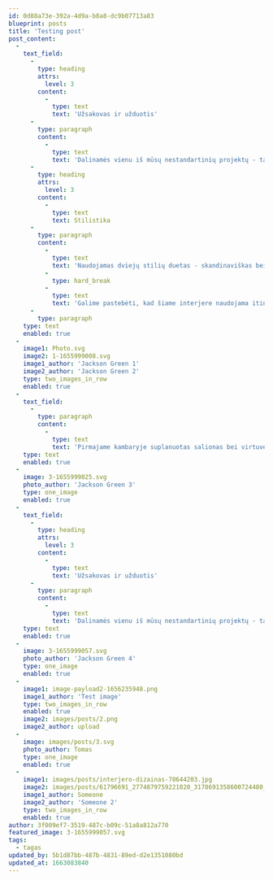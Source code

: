 ```yaml
---
id: 0d88a73e-392a-4d9a-b8a8-dc9b07713a83
blueprint: posts
title: 'Testing post'
post_content:
  -
    text_field:
      -
        type: heading
        attrs:
          level: 3
        content:
          -
            type: text
            text: 'Užsakovas ir užduotis'
      -
        type: paragraph
        content:
          -
            type: text
            text: 'Dalinamės vienu iš mūsų nestandartinių projektų - tai visiškai perplanuotas senos statybos butas. Viena iš pagrindinių užduočių buvo išlaikyti autentišką išvaizdą. Stengiamės grąžinti 60 metų parketą, nuimti gipso kartono lubas ir paversti jas 3 metrų aukščio lubomis. Taip pat buvo restauruotas ir atnaujintas lubinis dekoras.'
      -
        type: heading
        attrs:
          level: 3
        content:
          -
            type: text
            text: Stilistika
      -
        type: paragraph
        content:
          -
            type: text
            text: 'Naudojamas dviejų stilių duetas - skandinaviškas bei mid-century modern. Šių stilių dėka, interjeras tampa itin lengvas, natūralus, šviesus, gaivus, tačiau tuo pat metu savyje išlaiko ir minimalias rafinuotumo užuominas. '
          -
            type: hard_break
          -
            type: text
            text: 'Galime pastebėti, kad šiame interjere naudojama itin šviesių spalvų paletė, vidus neperkraunamas daiktais, baldai neaukšti bei funkcionalūs, naudojami medienos akcentai. Pasirinktame stiliuje svarbiausia - šeimininkų patogumas bei jaukumo pojūtis.'
      -
        type: paragraph
    type: text
    enabled: true
  -
    image1: Photo.svg
    image2: 1-1655999008.svg
    image1_author: 'Jackson Green 1'
    image2_author: 'Jackson Green 2'
    type: two_images_in_row
    enabled: true
  -
    text_field:
      -
        type: paragraph
        content:
          -
            type: text
            text: 'Pirmajame kambaryje suplanuotas salionas bei virtuvė. Antrajame - miegamasis, o trečiajame įrengtas vaikų kambarys. Kvapą gniaužianti Senamiesčio panorama atsiveria pro miegamojo langus. Tad mums teko išties nelengva užduotis - surasti sprendimą, kuris neleistų, šio naustabaus vaizdo “uždaryti” vien tik miegamajame. Taigi, buvo nuspręsta naudoti ne standartines duris, o stiklo-metalo pertvarą, per kurią galima matyti vaizdą ir esant svetainėje.'
    type: text
    enabled: true
  -
    image: 3-1655999025.svg
    photo_author: 'Jackson Green 3'
    type: one_image
    enabled: true
  -
    text_field:
      -
        type: heading
        attrs:
          level: 3
        content:
          -
            type: text
            text: 'Užsakovas ir užduotis'
      -
        type: paragraph
        content:
          -
            type: text
            text: 'Dalinamės vienu iš mūsų nestandartinių projektų - tai visiškai perplanuotas senos statybos butas. Viena iš pagrindinių užduočių buvo išlaikyti autentišką išvaizdą. Stengiamės grąžinti 60 metų parketą, nuimti gipso kartono lubas ir paversti jas 3 metrų aukščio lubomis. Taip pat buvo restauruotas ir atnaujintas lubinis dekoras.'
    type: text
    enabled: true
  -
    image: 3-1655999057.svg
    photo_author: 'Jackson Green 4'
    type: one_image
    enabled: true
  -
    image1: image-payload2-1656235948.png
    image1_author: 'Test image'
    type: two_images_in_row
    enabled: true
    image2: images/posts/2.png
    image2_author: upload
  -
    image: images/posts/3.svg
    photo_author: Tomas
    type: one_image
    enabled: true
  -
    image1: images/posts/interjero-dizainas-78644203.jpg
    image2: images/posts/61796691_2774879759221020_3178691358600724480_n-(1).jpg
    image1_author: Someone
    image2_author: 'Someone 2'
    type: two_images_in_row
    enabled: true
author: 3f009ef7-3519-487c-b09c-51a8a812a770
featured_image: 3-1655999057.svg
tags:
  - tagas
updated_by: 5b1d87bb-487b-4831-89ed-d2e1351080bd
updated_at: 1663083840
---
```

